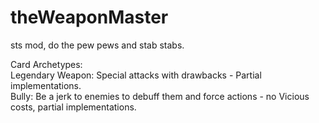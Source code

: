 # theWeaponMaster
sts mod, do the pew pews and stab stabs.

Card Archetypes:  
Legendary Weapon: Special attacks with drawbacks - Partial implementations.  
Bully: Be a jerk to enemies to debuff them and force actions - no Vicious costs, partial implementations.  
